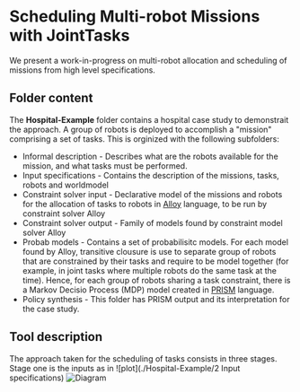 # Scheduling Multi-robot Missions with JointTasks

We present a work-in-progress on multi-robot allocation and scheduling of missions from high level specifications.

## Folder content

The **Hospital-Example** folder contains a hospital case study to demonstrait the approach. A group of robots is deployed to accomplish a "mission" comprising a set of tasks. This is orginized with the following subfolders:

- Informal description - Describes what are the robots available for the mission, and what tasks must be performed.
- Input specifications - Contains the description of the missions, tasks, robots and worldmodel
- Constraint solver input - Declarative model of the missions and robots for the allocation of tasks to robots in [Alloy](http://alloytools.org) language, to be run by constraint solver Alloy
- Constraint solver output - Family of models found by constraint model solver Alloy
- Probab models -  Contains a set of probabilisitc models. For each model found by Alloy, transitive clousure is use to separate group of robots that are constrained by their tasks and require to be model together (for example, in joint tasks where multiple robots do the same task at the time). Hence, for each group of robots sharing a task constraint, there is a Markov Decisio Process (MDP) model created in [PRISM](https://www.prismmodelchecker.org/) language.
- Policy synthesis - This folder has PRISM output and its interpretation for the case study.


## Tool description
The approach taken for the scheduling of tasks consists in three stages. Stage one is the inputs as in ![plot](./Hospital-Example/2 Input specifications)
![Diagram](https://user-images.githubusercontent.com/63869574/117586412-3e057600-b0d5-11eb-899d-3f0ecb5b4155.JPG)
